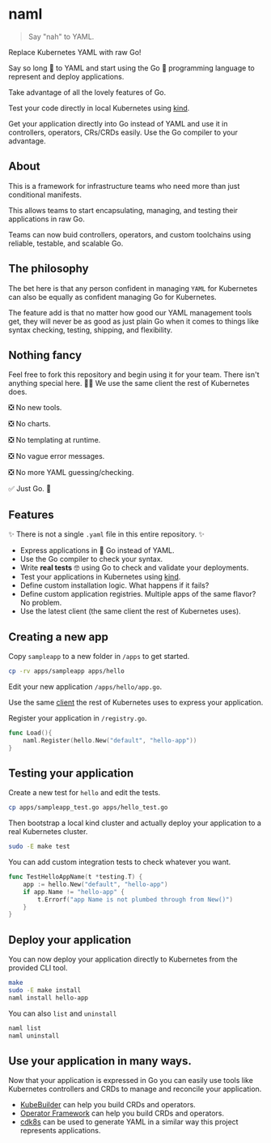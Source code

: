 # naml

> Say "nah" to YAML.

Replace Kubernetes YAML with raw Go!

Say so long 👋 to YAML and start using the Go 🎉 programming language to represent and deploy applications.

Take advantage of all the lovely features of Go.

Test your code directly in local Kubernetes using [kind](https://github.com/kubernetes-sigs/kind).

Get your application directly into Go instead of YAML and use it in controllers, operators, CRs/CRDs easily. Use the Go compiler to your advantage.

## About

This is a framework for infrastructure teams who need more than just conditional manifests. 

This allows teams to start encapsulating, managing, and testing their applications in raw Go.

Teams can now buid controllers, operators, and custom toolchains using reliable, testable, and scalable Go.

## The philosophy

The bet here is that any person confident in managing `YAML` for Kubernetes can also be equally as confident managing Go for Kubernetes.

The feature add is that no matter how good our YAML management tools get, they will never be as good as just plain Go when it comes to things like syntax checking, testing, shipping, and flexibility. 

## Nothing fancy

Feel free to fork this repository and begin using it for your team. There isn't anything special here. 🤷‍♀ We use the same client the rest of Kubernetes does.

 ❎ No new tools.

 ❎ No charts.

 ❎ No templating at runtime.

 ❎ No vague error messages.
 
 ❎ No more YAML guessing/checking.

 ✅ Just Go. 🎉

## Features

✨ There is not a single `.yaml` file in this entire repository. ✨

 - Express applications in 🎉 Go instead of YAML.
 - Use the Go compiler to check your syntax.
 - Write **real tests** 🤓 using Go to check and validate your deployments.
 - Test your applications in Kubernetes using [kind](https://github.com/kubernetes-sigs/kind).
 - Define custom installation logic. What happens if it fails?
 - Define custom application registries. Multiple apps of the same flavor? No problem.
 - Use the latest client (the same client the rest of Kubernetes uses).

## Creating a new app 

Copy `sampleapp` to a new folder in `/apps` to get started.

```bash 
cp -rv apps/sampleapp apps/hello
```

Edit your new application `/apps/hello/app.go`.

Use the same [client](https://github.com/kubernetes/client-go) the rest of Kubernetes uses to express your application.

Register your application in `/registry.go`.


```go
func Load(){
    naml.Register(hello.New("default", "hello-app"))
}
```



## Testing your application 

Create a new test for `hello` and edit the tests.

```bash 
cp apps/sampleapp_test.go apps/hello_test.go
```

Then bootstrap a local kind cluster and actually deploy your application to a real Kubernetes cluster.

```bash 
sudo -E make test
```

You can add custom integration tests to check whatever you want.

```go 
func TestHelloAppName(t *testing.T) {
	app := hello.New("default", "hello-app")
	if app.Name != "hello-app" {
		t.Errorf("app Name is not plumbed through from New()")
	}
}
```

## Deploy your application 

You can now deploy your application directly to Kubernetes from the provided CLI tool.

```bash 
make
sudo -E make install
naml install hello-app
```

You can also `list` and `uninstall`

```bash 
naml list
naml uninstall
```

## Use your application in many ways.

Now that your application is expressed in Go you can easily use tools like Kubernetes controllers and CRDs to manage and reconcile your application.

 - [KubeBuilder](https://github.com/kubernetes-sigs/kubebuilder) can help you build CRDs and operators.
 - [Operator Framework](https://github.com/operator-framework/operator-sdk) can help you build CRDs and operators.
 - [cdk8s](https://github.com/cdk8s-team/cdk8s) can be used to generate YAML in a similar way this project represents applications.
